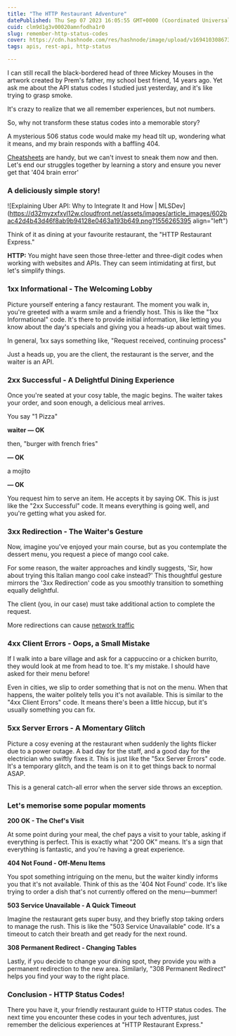 ```yaml
---
title: "The HTTP Restaurant Adventure"
datePublished: Thu Sep 07 2023 16:05:55 GMT+0000 (Coordinated Universal Time)
cuid: clm9d1g3v00020amnfodha1r0
slug: remember-http-status-codes
cover: https://cdn.hashnode.com/res/hashnode/image/upload/v1694103086732/8c070d36-345e-4890-9df6-b013ea0d5635.png
tags: apis, rest-api, http-status

---
```


I can still recall the black-bordered head of three Mickey Mouses in the artwork created by Prem's father, my school best friend, 14 years ago. Yet ask me about the API status codes I studied just yesterday, and it's like trying to grasp smoke.

It's crazy to realize that we all remember experiences, but not numbers.

So, why not transform these status codes into a memorable story?

A mysterious 506 status code would make my head tilt up, wondering what it means, and my brain responds with a baffling 404.

[Cheatsheets](https://www.restapitutorial.com/httpstatuscodes.html) are handy, but we can't invest to sneak them now and then. Let's end our struggles together by learning a story and ensure you never get that '404 brain error'

### **A deliciously simple story!**

![Explaining Uber API: Why to Integrate It and How | MLSDev](https://d32myzxfxyl12w.cloudfront.net/assets/images/article_images/602bac42d4b43d46f8ab9b94128e0463a193b649.png?1556265395 align="left")

Think of it as dining at your favourite restaurant, the "HTTP Restaurant Express."

**HTTP:** You might have seen those three-letter and three-digit codes when working with websites and APIs. They can seem intimidating at first, but let's simplify things.

### **1xx Informational - The Welcoming Lobby**

Picture yourself entering a fancy restaurant. The moment you walk in, you're greeted with a warm smile and a friendly host. This is like the "1xx Informational" code. It's there to provide initial information, like letting you know about the day's specials and giving you a heads-up about wait times.

In general, 1xx says something like, "Request received, continuing process"

Just a heads up, you are the client, the restaurant is the server, and the waiter is an API.

### **2xx Successful - A Delightful Dining Experience**

Once you're seated at your cosy table, the magic begins. The waiter takes your order, and soon enough, a delicious meal arrives.

You say "1 Pizza"

**waiter — OK**

then, "burger with french fries"

**— OK**

a mojito

**— OK**

You request him to serve an item. He accepts it by saying OK. This is just like the "2xx Successful" code. It means everything is going well, and you're getting what you asked for.

### **3xx Redirection - The Waiter's Gesture**

Now, imagine you've enjoyed your main course, but as you contemplate the dessert menu, you request a piece of mango cool cake.

For some reason, the waiter approaches and kindly suggests, 'Sir, how about trying this Italian mango cool cake instead?' This thoughtful gesture mirrors the '3xx Redirection' code as you smoothly transition to something equally delightful.

The client (you, in our case) must take additional action to complete the request.

More redirections can cause [network traffic](https://en.wikipedia.org/wiki/Network_traffic)

### **4xx Client Errors - Oops, a Small Mistake**

If I walk into a bare village and ask for a cappuccino or a chicken burrito, they would look at me from head to toe. It's my mistake. I should have asked for their menu before!

Even in cities, we slip to order something that is not on the menu. When that happens, the waiter politely tells you it's not available. This is similar to the "4xx Client Errors" code. It means there's been a little hiccup, but it's usually something you can fix.

### **5xx Server Errors - A Momentary Glitch**

Picture a cosy evening at the restaurant when suddenly the lights flicker due to a power outage. A bad day for the staff, and a good day for the electrician who swiftly fixes it. This is just like the "5xx Server Errors" code. It's a temporary glitch, and the team is on it to get things back to normal ASAP.

This is a general catch-all error when the server side throws an exception.

### Let's memorise some popular moments

**200 OK - The Chef's Visit**

At some point during your meal, the chef pays a visit to your table, asking if everything is perfect. This is exactly what "200 OK" means. It's a sign that everything is fantastic, and you're having a great experience.

**404 Not Found - Off-Menu Items**

You spot something intriguing on the menu, but the waiter kindly informs you that it's not available. Think of this as the '404 Not Found' code. It's like trying to order a dish that's not currently offered on the menu—bummer!

**503 Service Unavailable - A Quick Timeout**

Imagine the restaurant gets super busy, and they briefly stop taking orders to manage the rush. This is like the "503 Service Unavailable" code. It's a timeout to catch their breath and get ready for the next round.

**308 Permanent Redirect - Changing Tables**

Lastly, if you decide to change your dining spot, they provide you with a permanent redirection to the new area. Similarly, "308 Permanent Redirect" helps you find your way to the right place.

### **Conclusion - HTTP Status Codes!**

There you have it, your friendly restaurant guide to HTTP status codes. The next time you encounter these codes in your tech adventures, just remember the delicious experiences at "HTTP Restaurant Express."